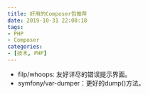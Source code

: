 ```yaml
---
title: 好用的Composer包推荐
date: 2019-10-31 22:00:18
tags:
- PHP
- Composer
categories: 
- [技术, PHP]
---
```


- filp/whoops: 友好详尽的错误提示界面。
- symfony/var-dumper：更好的dump()方法。